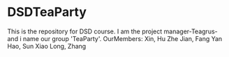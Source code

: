 # DSDTeaParty
This is the repository for DSD course.
I am the project manager-Teagrus-and i name our group 'TeaParty'.
OurMembers:
Xin, Hu
Zhe Jian, Fang
Yan Hao, Sun
Xiao Long, Zhang
